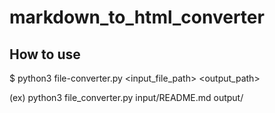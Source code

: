 # markdown_to_html_converter

## How to use

$ python3 file-converter.py <input_file_path> <output_path>

(ex) python3 file_converter.py input/README.md output/
